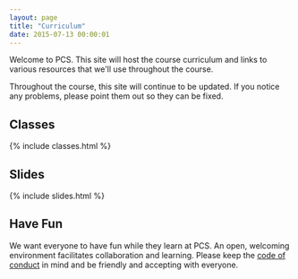 ```yaml
---
layout: page
title: "Curriculum"
date: 2015-07-13 00:00:01
---
```


Welcome to PCS. This site will host the course curriculum and links to various
resources that we'll use throughout the course.

Throughout the course, this site will continue to be updated. If you notice
any problems, please point them out so they can be fixed.

## Classes

{% include classes.html %}

## Slides

{% include slides.html %}

## Have Fun

We want everyone to have fun while they learn at PCS. An open, welcoming
environment facilitates collaboration and learning. Please keep the
[code of conduct][conduct] in mind and be friendly and accepting with everyone.


[conduct_form]: https://rightsignature.com/forms/PCS-Classroom-Cod-e612a8/token/518763a2f96
[conduct]: http://www.portlandcodeschool.com/codeofconduct/